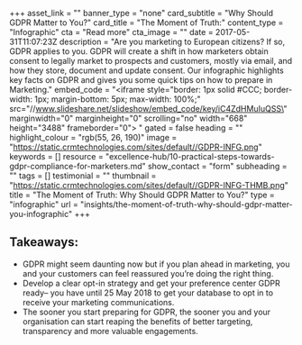 +++
asset_link = ""
banner_type = "none"
card_subtitle = "Why Should GDPR Matter to You?"
card_title = "The Moment of Truth:"
content_type = "Infographic"
cta = "Read more"
cta_image = ""
date = 2017-05-31T11:07:23Z
description = "Are you marketing to European citizens? If so, GDPR applies to you. GDPR will create a shift in how marketers obtain consent to legally market to prospects and customers, mostly via email, and how they store, document and update consent. Our infographic highlights key facts on GDPR and gives you some quick tips on how to prepare in Marketing."
embed_code = "<iframe style=\"border: 1px solid #CCC; border-width: 1px; margin-bottom: 5px; max-width: 100%;\" src=\"//www.slideshare.net/slideshow/embed_code/key/iC4ZdHMuIuQSS\" marginwidth=\"0\" marginheight=\"0\" scrolling=\"no\" width=\"668\" height=\"3488\" frameborder=\"0\"> </iframe>"
gated = false
heading = ""
highlight_colour = "rgb(55, 26, 190)"
image = "https://static.crmtechnologies.com/sites/default//GDPR-INFG.png"
keywords = []
resource = "excellence-hub/10-practical-steps-towards-gdpr-compliance-for-marketers.md"
show_contact = "form"
subheading = ""
tags = []
testimonial = ""
thumbnail = "https://static.crmtechnologies.com/sites/default//GDPR-INFG-THMB.png"
title = "The Moment of Truth: Why Should GDPR Matter to You?"
type = "infographic"
url = "insights/the-moment-of-truth-why-should-gdpr-matter-you-infographic"
+++
## Takeaways:

* GDPR might seem daunting now but if you plan ahead in marketing, you and your customers can feel reassured you’re doing the right thing.
* Develop a clear opt-in strategy and get your preference center GDPR ready– you have until 25 May 2018 to get your database to opt in to receive your marketing communications.
* The sooner you start preparing for GDPR, the sooner you and your organisation can start reaping the benefits of better targeting, transparency and more valuable engagements.